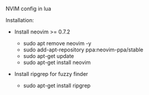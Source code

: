 NVIM config in lua


Installation:

* Install neovim >= 0.7.2
  - sudo apt remove neovim -y
  - sudo add-apt-repository ppa:neovim-ppa/stable
  - sudo apt-get update
  - sudo apt-get install neovim

* Install ripgrep for fuzzy finder
  - sudo apt-get install ripgrep
